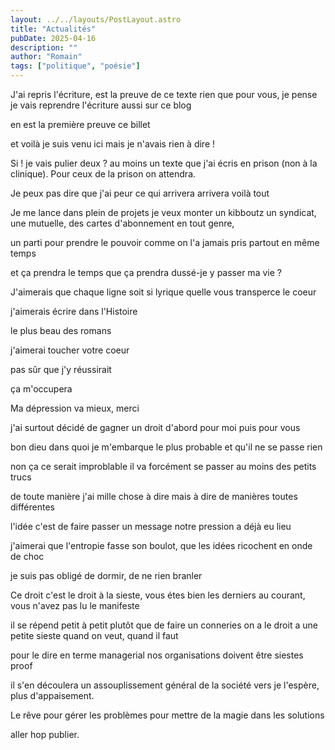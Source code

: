 ```yaml
---
layout: ../../layouts/PostLayout.astro
title: "Actualités"
pubDate: 2025-04-16
description: ""
author: "Romain"
tags: ["politique", "poésie"]
---
```


J'ai repris l'écriture, est la preuve de ce texte rien que pour vous, je pense je vais reprendre l'écriture aussi sur ce blog

en est la première preuve ce billet

et voilà je suis venu ici mais je n'avais rien à dire !

Si ! je vais pulier deux ? au moins un texte que j'ai écris en prison (non à la clinique). Pour ceux de la prison on attendra.

Je peux pas dire que j'ai peur ce qui arrivera arrivera voilà tout

Je me lance dans plein de projets je veux monter un kibboutz un syndicat, une mutuelle, des cartes d'abonnement en tout genre,

un parti pour prendre le pouvoir comme on l'a jamais pris
partout en même temps

et ça prendra le temps que ça prendra
dussé-je y passer ma vie ?

J'aimerais que chaque ligne soit si lyrique quelle vous transperce le coeur

j'aimerais écrire dans l'Histoire 

le plus beau des romans

j'aimerai toucher votre coeur

pas sûr que j'y réussirait

ça m'occupera

Ma dépression va mieux, merci

j'ai surtout décidé de gagner un droit
d'abord pour moi 
puis pour vous

bon dieu dans quoi je m'embarque
le plus probable et qu'il ne se passe rien

non ça ce serait improblable
il va forcément se passer au moins des petits trucs

de toute manière j'ai mille chose à dire
mais à dire de manières toutes différentes

l'idée c'est de faire passer un message
notre pression a déjà eu lieu

j'aimerai que l'entropie fasse son boulot,
que les idées ricochent en onde de choc

je suis pas obligé de dormir,
de ne rien branler

Ce droit c'est le droit à la sieste,
vous étes bien les derniers au courant, 
vous n'avez pas lu le manifeste

il se répend petit à petit plutôt que de faire un conneries on a le droit a une petite sieste
quand on veut, quand il faut

pour le dire en terme managerial nos organisations doivent être siestes proof

il s'en découlera un assouplissement général de la société
vers je l'espère, plus d'appaisement.

Le rêve pour gérer les problèmes
pour mettre de la magie dans les solutions

aller hop publier.